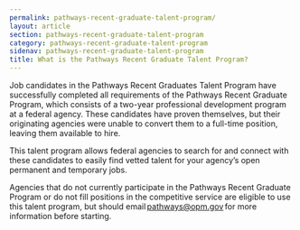 ```yaml
---
permalink: pathways-recent-graduate-talent-program/
layout: article
section: pathways-recent-graduate-talent-program
category: pathways-recent-graduate-talent-program
sidenav: pathways-recent-graduate-talent-program
title: What is the Pathways Recent Graduate Talent Program?
---
```


Job candidates in the Pathways Recent Graduates Talent Program have successfully completed all requirements of the Pathways Recent Graduate Program, which consists of a two-year professional development program at a federal agency. These candidates have proven themselves, but their originating agencies were unable to convert them to a full-time position, leaving them available to hire.

This talent program allows federal agencies to search for and connect with these candidates to easily find vetted talent for your agency’s open permanent and temporary jobs.

Agencies that do not currently participate in the Pathways Recent Graduate Program or do not fill positions in the competitive service are eligible to use this talent program, but should email [pathways@opm.gov](mailto:pathways@opm.gov) for more information before starting.
